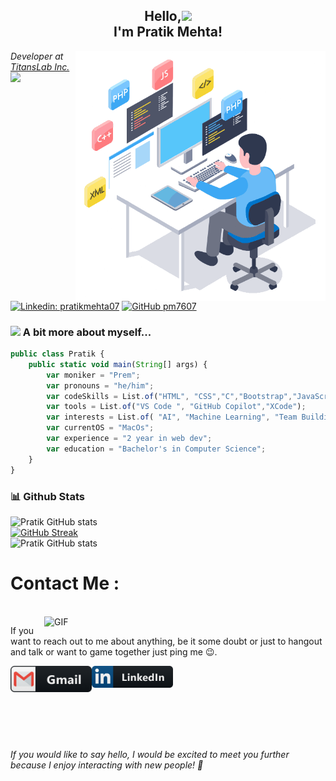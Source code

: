 <h2 align="center"> Hello,<img src="https://media3.giphy.com/media/v1.Y2lkPTc5MGI3NjExM3UydXYyazQzMG9kdXVscG1lYzFkMTI4bnVic2xkbWZsZmVicTk5YyZlcD12MV9pbnRlcm5hbF9naWZfYnlfaWQmY3Q9Zw/Cmr1OMJ2FN0B2/giphy.webp" width="50"><br/> I'm Pratik Mehta! </h2>
<img align='right' src="/assets/output-onlinegiftools.gif" width="400">
<p><em>Developer at <a href="https://titanslab.in">TitansLab Inc.</a><img src="https://media.tenor.com/6JptszQgCnkAAAAj/text-work.gif" width="30"> 
</em></p>


[![Linkedin: pratikmehta07](https://img.shields.io/badge/-Pratik-blue?style=flat-square&logo=Linkedin&logoColor=white&link=https://https://www.linkedin.com/in/pratikmehta07)](https://www.linkedin.com/in/pratikmehta07)
[![GitHub pm7607](https://img.shields.io/github/followers/pm7607?label=follow&style=social)](https://github.com/pm7607)


### <img src="https://media.giphy.com/media/VgCDAzcKvsR6OM0uWg/giphy.gif" width="50"> A bit more about myself...   

```javascript
public class Pratik {
    public static void main(String[] args) {
        var moniker = "Prem";
        var pronouns = "he/him";
        var codeSkills = List.of("HTML", "CSS","C","Bootstrap","JavaScript","TypeScript","PHP","Python","Java","Asp.Net","MySql");
        var tools = List.of("VS Code ", "GitHub Copilot","XCode");
        var interests = List.of( "AI", "Machine Learning", "Team Building","Server Management","Leadership");
        var currentOS = "MacOs";
        var experience = "2 year in web dev";
        var education = "Bachelor's in Computer Science";
    }
}

```

### 📊 Github Stats
![Pratik GitHub stats](https://github-readme-stats.vercel.app/api?username=pm7607&show_icons=true&theme=radical)<br>
[![GitHub Streak](https://github-readme-streak-stats.herokuapp.com?user=pm7607&theme=radical&date_format=M%20j%5B%2C%20Y%5D)](https://git.io/streak-stats)<br>
![Pratik GitHub stats](https://github-readme-stats.vercel.app/api/top-langs/?username=pm7607&hide=html,css,shaderlab,kotlin,hlsl&theme=radical)<br>
# Contact Me :

<p>
 </br>


<img hight="320" width="450" align="right" alt="GIF" src="https://media4.giphy.com/media/v1.Y2lkPTc5MGI3NjExYjIwZzc0ZGhmZTBwbG5wOWVpbnhsbTJ2eWRqMm9renF2ejVkMnJqaiZlcD12MV9pbnRlcm5hbF9naWZfYnlfaWQmY3Q9Zw/TuDyQjiZGWwQ8j3DAr/giphy.webp">


If you want to reach out to me about anything, be it some doubt or just to hangout and talk or want to game together just ping me 😉.

<a href="mailto:premmehta7607@gmail.com">
 <img align="left" alt="Gmail" width="130" hight="100" src="/assets/gmail.png" />
</a>
<a href="https://www.linkedin.com/in/pratikmehta07">
  <img align="left" alt="Linkedin" width="130" hight="100" src="/assets/linkedin.png" />
</a>
 </p>
</br>
</br>
</br>
</br>
</br>
</br>
</br>



<em>If you would like to say hello, I would be excited to meet you further because I enjoy interacting with new people! 🤝</em>
